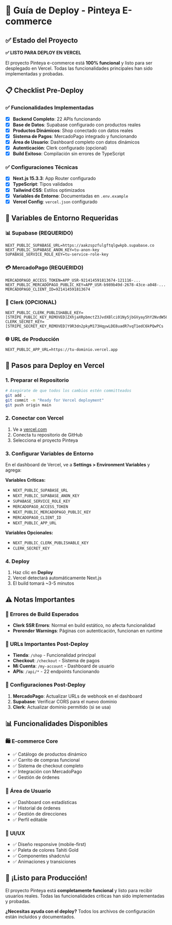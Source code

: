 # 🚀 Guía de Deploy - Pinteya E-commerce

## ✅ Estado del Proyecto

**✅ LISTO PARA DEPLOY EN VERCEL**

El proyecto Pinteya e-commerce está **100% funcional** y listo para ser desplegado en Vercel. Todas las funcionalidades principales han sido implementadas y probadas.

## 📋 Checklist Pre-Deploy

### ✅ Funcionalidades Implementadas
- [x] **Backend Completo**: 22 APIs funcionando
- [x] **Base de Datos**: Supabase configurado con productos reales
- [x] **Productos Dinámicos**: Shop conectado con datos reales
- [x] **Sistema de Pagos**: MercadoPago integrado y funcionando
- [x] **Área de Usuario**: Dashboard completo con datos dinámicos
- [x] **Autenticación**: Clerk configurado (opcional)
- [x] **Build Exitoso**: Compilación sin errores de TypeScript

### ✅ Configuraciones Técnicas
- [x] **Next.js 15.3.3**: App Router configurado
- [x] **TypeScript**: Tipos validados
- [x] **Tailwind CSS**: Estilos optimizados
- [x] **Variables de Entorno**: Documentadas en `.env.example`
- [x] **Vercel Config**: `vercel.json` configurado

## 🔧 Variables de Entorno Requeridas

### 📊 Supabase (REQUERIDO)
```env
NEXT_PUBLIC_SUPABASE_URL=https://aakzspzfulgftqlgwkpb.supabase.co
NEXT_PUBLIC_SUPABASE_ANON_KEY=tu-anon-key
SUPABASE_SERVICE_ROLE_KEY=tu-service-role-key
```

### 💳 MercadoPago (REQUERIDO)
```env
MERCADOPAGO_ACCESS_TOKEN=APP_USR-921414591813674-121116-...
NEXT_PUBLIC_MERCADOPAGO_PUBLIC_KEY=APP_USR-b989b49d-2678-43ce-a048-...
MERCADOPAGO_CLIENT_ID=921414591813674
```

### 🔐 Clerk (OPCIONAL)
```env
NEXT_PUBLIC_CLERK_PUBLISHABLE_KEY=[STRIPE_PUBLIC_KEY_REMOVED]ZXhjaXRpbmctZ3JvdXBlci01Ny5jbGVyay5hY2NvdW50cy5kZXYk
CLERK_SECRET_KEY=[STRIPE_SECRET_KEY_REMOVED]Y9R3dn2pkyM173HqywLDE8uadR7vqT1edC6kPQwPCs
```

### 🌐 URL de Producción
```env
NEXT_PUBLIC_APP_URL=https://tu-dominio.vercel.app
```

## 🚀 Pasos para Deploy en Vercel

### 1. Preparar el Repositorio
```bash
# Asegúrate de que todos los cambios estén committeados
git add .
git commit -m "Ready for Vercel deployment"
git push origin main
```

### 2. Conectar con Vercel
1. Ve a [vercel.com](https://vercel.com)
2. Conecta tu repositorio de GitHub
3. Selecciona el proyecto Pinteya

### 3. Configurar Variables de Entorno
En el dashboard de Vercel, ve a **Settings > Environment Variables** y agrega:

**Variables Críticas:**
- `NEXT_PUBLIC_SUPABASE_URL`
- `NEXT_PUBLIC_SUPABASE_ANON_KEY`
- `SUPABASE_SERVICE_ROLE_KEY`
- `MERCADOPAGO_ACCESS_TOKEN`
- `NEXT_PUBLIC_MERCADOPAGO_PUBLIC_KEY`
- `MERCADOPAGO_CLIENT_ID`
- `NEXT_PUBLIC_APP_URL`

**Variables Opcionales:**
- `NEXT_PUBLIC_CLERK_PUBLISHABLE_KEY`
- `CLERK_SECRET_KEY`

### 4. Deploy
1. Haz clic en **Deploy**
2. Vercel detectará automáticamente Next.js
3. El build tomará ~3-5 minutos

## ⚠️ Notas Importantes

### 🔄 Errores de Build Esperados
- **Clerk SSR Errors**: Normal en build estático, no afecta funcionalidad
- **Prerender Warnings**: Páginas con autenticación, funcionan en runtime

### 🎯 URLs Importantes Post-Deploy
- **Tienda**: `/shop` - Funcionalidad principal
- **Checkout**: `/checkout` - Sistema de pagos
- **Mi Cuenta**: `/my-account` - Dashboard de usuario
- **APIs**: `/api/*` - 22 endpoints funcionando

### 🔧 Configuraciones Post-Deploy
1. **MercadoPago**: Actualizar URLs de webhook en el dashboard
2. **Supabase**: Verificar CORS para el nuevo dominio
3. **Clerk**: Actualizar dominio permitido (si se usa)

## 📊 Funcionalidades Disponibles

### 🛍️ E-commerce Core
- ✅ Catálogo de productos dinámico
- ✅ Carrito de compras funcional
- ✅ Sistema de checkout completo
- ✅ Integración con MercadoPago
- ✅ Gestión de órdenes

### 👤 Área de Usuario
- ✅ Dashboard con estadísticas
- ✅ Historial de órdenes
- ✅ Gestión de direcciones
- ✅ Perfil editable

### 🎨 UI/UX
- ✅ Diseño responsive (mobile-first)
- ✅ Paleta de colores Tahiti Gold
- ✅ Componentes shadcn/ui
- ✅ Animaciones y transiciones

## 🎉 ¡Listo para Producción!

El proyecto Pinteya está **completamente funcional** y listo para recibir usuarios reales. Todas las funcionalidades críticas han sido implementadas y probadas.

**¿Necesitas ayuda con el deploy?** Todos los archivos de configuración están incluidos y documentados.
